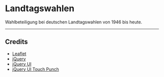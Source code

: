 Landtagswahlen
==============

Wahlbeteiligung bei deutschen Landtagswahlen von 1946 bis heute.

---

## Credits

* [Leaflet](http://leafletjs.com/)
* [jQuery](http://jquery.com/)
* [jQuery UI](http://jqueryui.com/)
* [jQuery UI Touch Punch](https://github.com/furf/jquery-ui-touch-punch)
